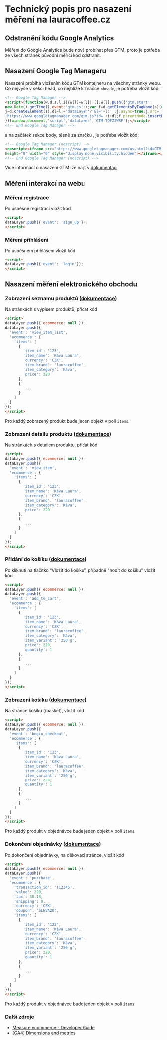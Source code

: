 # Technický popis pro nasazení měření na lauracoffee.cz

## Odstranění kódu Google Analytics
Měření do Google Analytics bude nově probíhat přes GTM, proto je potřeba ze všech stránek původní měřící kód odstranit.

## Nasazení Google Tag Manageru
Nasazení probíhá vložením kódu GTM kontejneru na všechny stránky webu. Co nejvýše v sekci head, co nejblíže k značce `<head>`, je potřeba vložit kód:

```html
<!-- Google Tag Manager -->
<script>(function(w,d,s,l,i){w[l]=w[l]||[];w[l].push({'gtm.start':
new Date().getTime(),event:'gtm.js'});var f=d.getElementsByTagName(s)[0],
j=d.createElement(s),dl=l!='dataLayer'?'&l='+l:'';j.async=true;j.src=
'https://www.googletagmanager.com/gtm.js?id='+i+dl;f.parentNode.insertBefore(j,f);
})(window,document,'script','dataLayer','GTM-TQFZ3WSF');</script>
<!-- End Google Tag Manager -->
```

a na začátek sekce body, těsně za značku <body>, je potřeba vložit kód:

```html
<!-- Google Tag Manager (noscript) -->
<noscript><iframe src="https://www.googletagmanager.com/ns.html?id=GTM-TQFZ3WSF"
height="0" width="0" style="display:none;visibility:hidden"></iframe></noscript>
<!-- End Google Tag Manager (noscript) -->
```

Více informací o nasazení GTM lze najít v [dokumentaci](https://developers.google.com/tag-manager/quickstart).

## Měření interakcí na webu
### Měření registrace
Po úspěšné registraci vložit kód

```html
<script>
dataLayer.push({'event': 'sign_up'});
</script>
```

### Měření přihlášení
Po úspěšném přihlášení vložit kód

```html
<script>
dataLayer.push({'event': 'login'});
</script>
```

## Nasazení měření elektronického obchodu

### Zobrazení seznamu produktů ([dokumentace](https://developers.google.com/analytics/devguides/collection/ga4/ecommerce?client_type=gtm#select_an_item_from_a_list))
Na stránkách s výpisem produktů, přidat kód

```html
<script>
dataLayer.push({ ecommerce: null });
dataLayer.push({
  'event': 'view_item_list',
  'ecommerce': {
    'items': [
      {
        'item_id': '123',
        'item_name': 'Káva Laura',
        'currency': 'CZK',
        'item_brand': 'lauracoffee',
        'item_category': 'Káva',        
        'price': 220
      },
      {
        .... 
      }
    ]
  }
});
</script>
```

Pro každý zobrazený produkt bude jeden objekt v poli `items`.

### Zobrazení detailu produktu ([dokumentace](https://developers.google.com/analytics/devguides/collection/ga4/ecommerce?client_type=gtm#view_item))
Na stránkách s detailem produktu, přidat kód

```html
<script>
dataLayer.push({ ecommerce: null });
dataLayer.push({
  'event': 'view_item',
  'ecommerce': {
    'items': [
      {
        'item_id': '123',
        'item_name': 'Káva Laura',
        'currency': 'CZK',
        'item_brand': 'lauracoffee',
        'item_category': 'Káva',        
        'price': 220
      },
      {
        .... 
      }
    ]
  }
});
</script>
```

### Přidání do košíku ([dokumentace](https://developers.google.com/analytics/devguides/collection/ga4/ecommerce?client_type=gtm#add_or_remove_an_item_from_a_shopping_cart))
Po kliknutí na tlačítko “Vložit do košíku”, případně "hodit do košíku" vložit kód

```html
<script>
dataLayer.push({ ecommerce: null });
dataLayer.push({
  'event': 'add_to_cart',
  'ecommerce': {
    'items': [
      {
        'item_id': '123',
        'item_name': 'Káva Laura',
        'currency': 'CZK',
        'item_brand': 'lauracoffee',
        'item_category': 'Káva',        
        'item_variant': '250 g',
        'price': 220,
        'quantity': 1  
      },
      {
        .... 
      }
    ]
  }
});
</script>
```

### Zobrazení košíku ([dokumentace](https://developers.google.com/analytics/devguides/collection/ga4/ecommerce?client_type=gtm#initiate_the_checkout_process))
Na stránce košíku (/basket), vložit kód

```html
<script>
dataLayer.push({ ecommerce: null });
dataLayer.push({
  'event': 'begin_checkout',
  'ecommerce': {    
    'items': [
      {
        'item_id': '123',
        'item_name': 'Káva Laura',
        'currency': 'CZK',
        'item_brand': 'lauracoffee',
        'item_category': 'Káva',
        'item_variant': '250 g',
        'price': 220,
        'quantity': 1
      },
      {
        ....
      }
    ]
  }
});
</script>
```
Pro každý produkt v objednávce bude jeden objekt v poli `items`.

### Dokončení objednávky ([dokumentace](https://developers.google.com/analytics/devguides/collection/ga4/ecommerce?client_type=gtm#purchase))
Po dokončení objednávky, na děkovací stránce, vložit kód

```html
<script>
dataLayer.push({ ecommerce: null });
dataLayer.push({
  'event': 'purchase',
  'ecommerce': {
    'transaction_id': 'T12345',
    'value': 220,
    'tax': 38.18,
    'shipping': 0,
    'currency': 'CZK',
    'coupon': 'SLEVA20',
    'items': [
      {
        'item_id': '123',
        'item_name': 'Káva Laura',
        'currency': 'CZK',
        'item_brand': 'lauracoffee',
        'item_category': 'Káva',
        'item_variant': '250 g',
        'price': 220,
        'quantity': 1
      },
      {
        ....
      }
    ]
  }
});
</script>
```
Pro každý produkt v objednávce bude jeden objekt v poli `items`.

### Další zdroje

 * [Measure ecommerce - Developer Guide](https://developers.google.com/analytics/devguides/collection/ga4/ecommerce?client_type=gtm)
 * [[GA4] Dimensions and metrics](https://support.google.com/analytics/answer/9143382#dimensions&zippy=%2Cecommerce)
